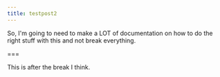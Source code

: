 ```yaml
---
title: testpost2
---
```


So, I'm going to need to make a LOT of documentation on how to do the right stuff with this and not break everything.

===

This is after the break I think.
